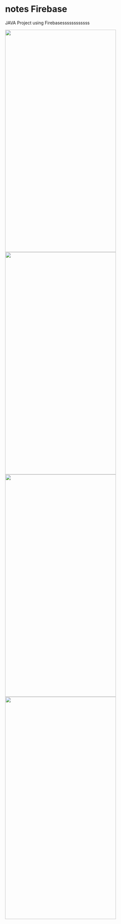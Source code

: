 # notes Firebase
JAVA Project
using Firebasessssssssssss

<img src="https://user-images.githubusercontent.com/93486161/195997866-fc6897f7-7f5e-41da-b6a4-e60f61de1a93.jpg" width="360px" height="720px"/>  <img src="https://user-images.githubusercontent.com/93486161/195997873-0fbec3a3-14c3-4b45-9451-1059be5dc72f.jpg" width="360px" height="720px"/>
<img src="https://user-images.githubusercontent.com/93486161/195997875-91753d41-f3c2-4395-bc46-7d2e8f538e5d.jpg" width="360px" height="720px"/>  <img src="https://user-images.githubusercontent.com/93486161/195997877-75392507-c1d7-4282-b008-10fde4f18db4.jpg" width="360px" height="720px"/>


